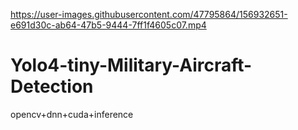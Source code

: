 

https://user-images.githubusercontent.com/47795864/156932651-e691d30c-ab64-47b5-9444-7ff1f4605c07.mp4

# Yolo4-tiny-Military-Aircraft-Detection
opencv+dnn+cuda+inference




